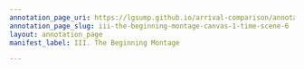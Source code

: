 ```yaml
---
annotation_page_uri: https://lgsump.github.io/arrival-comparison/annotations/iii-the-beginning-montage-canvas-1-time-scene-6.json
annotation_page_slug: iii-the-beginning-montage-canvas-1-time-scene-6
layout: annotation_page
manifest_label: III. The Beginning Montage

---
```

